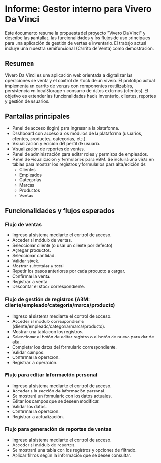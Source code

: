 # Informe: Gestor interno para Vivero Da Vinci

Este documento resume la propuesta del proyecto "Vivero Da Vinci" y describe las pantallas, las funcionalidades y los flujos de uso principales para una aplicación de gestión de ventas e inventario. El trabajo actual incluye una muestra semifuncional (Carrito de Venta) como demostración.

## Resumen

Vivero Da Vinci es una aplicación web orientada a digitalizar las operaciones de venta y el control de stock de un vivero. El prototipo actual implementa un carrito de ventas con componentes reutilizables, persistencia en localStorage y consumo de datos externos (clientes). El objetivo es extender las funcionalidades hacia inventario, clientes, reportes y gestión de usuarios.

## Pantallas principales

- Panel de acceso (login) para ingresar a la plataforma.
- Dashboard con acceso a los módulos de la plataforma (usuarios, clientes, productos, categorías, etc.).
- Visualización y edición del perfil de usuario.
- Visualización de reportes de ventas.
- Panel de administración para editar roles y permisos de empleados.
- Panel de visualización y formularios para ABM. Se incluirá una vista en tablas para mostrar los registros y formularios para alta/edición de:
  - Clientes
  - Empleados
  - Categorías
  - Marcas
  - Productos
  - Ventas

## Funcionalidades y flujos esperados

### Flujo de ventas

- Ingreso al sistema mediante el control de acceso.
- Acceder al módulo de ventas.
- Seleccionar cliente (o usar un cliente por defecto).
- Agregar productos.
- Seleccionar cantidad.
- Validar stock.
- Mostrar subtotales y total.
- Repetir los pasos anteriores por cada producto a cargar.
- Confirmar la venta.
- Registrar la venta.
- Descontar el stock correspondiente.

### Flujo de gestión de registros (ABM: cliente/empleado/categoría/marca/producto)

- Ingreso al sistema mediante el control de acceso.
- Acceder al módulo correspondiente (cliente/empleado/categoría/marca/producto).
- Mostrar una tabla con los registros.
- Seleccionar el botón de editar registro o el botón de nuevo para dar de alta.
- Completar los datos del formulario correspondiente.
- Validar campos.
- Confirmar la operación.
- Registrar la operación.

### Flujo para editar información personal

- Ingreso al sistema mediante el control de acceso.
- Acceder a la sección de información personal.
- Se mostrará un formulario con los datos actuales.
- Editar los campos que se deseen modificar.
- Validar los datos.
- Confirmar la operación.
- Registrar la actualización.

### Flujo para generación de reportes de ventas

- Ingreso al sistema mediante el control de acceso.
- Acceder al módulo de reportes.
- Se mostrará una tabla con los registros y opciones de filtrado.
- Aplicar filtros según la información que se desee consultar.
